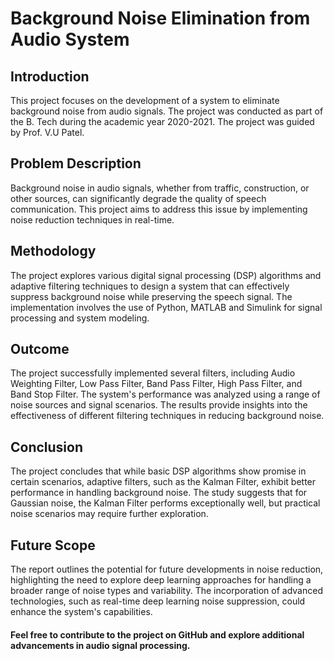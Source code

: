# Background Noise Elimination from Audio System

## Introduction

This project focuses on the development of a system to eliminate background noise from audio signals. The project was conducted as part of the B. Tech during the academic year 2020-2021. The project was guided by Prof. V.U Patel.

## Problem Description

Background noise in audio signals, whether from traffic, construction, or other sources, can significantly degrade the quality of speech communication. This project aims to address this issue by implementing noise reduction techniques in real-time.

## Methodology

The project explores various digital signal processing (DSP) algorithms and adaptive filtering techniques to design a system that can effectively suppress background noise while preserving the speech signal. The implementation involves the use of Python, MATLAB and Simulink for signal processing and system modeling.

## Outcome

The project successfully implemented several filters, including Audio Weighting Filter, Low Pass Filter, Band Pass Filter, High Pass Filter, and Band Stop Filter. The system's performance was analyzed using a range of noise sources and signal scenarios. The results provide insights into the effectiveness of different filtering techniques in reducing background noise.

## Conclusion

The project concludes that while basic DSP algorithms show promise in certain scenarios, adaptive filters, such as the Kalman Filter, exhibit better performance in handling background noise. The study suggests that for Gaussian noise, the Kalman Filter performs exceptionally well, but practical noise scenarios may require further exploration.

## Future Scope

The report outlines the potential for future developments in noise reduction, highlighting the need to explore deep learning approaches for handling a broader range of noise types and variability. The incorporation of advanced technologies, such as real-time deep learning noise suppression, could enhance the system's capabilities.

#### Feel free to contribute to the project on GitHub and explore additional advancements in audio signal processing.